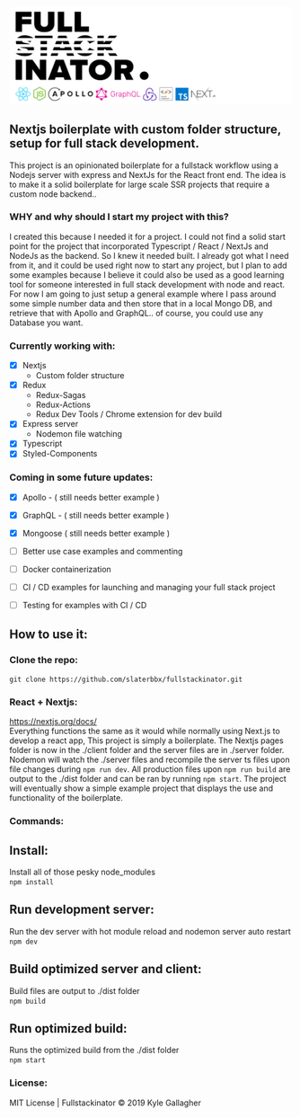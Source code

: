 ![nextjs fullstackinator](headerIMG.jpg)

## Nextjs boilerplate with custom folder structure, setup for full stack development.

This project is an opinionated boilerplate for a fullstack workflow using a Nodejs server with express and NextJs for the React front end. The idea is to make it a solid boilerplate for large scale SSR projects that require a custom node backend.. <br>

### WHY and why should I start my project with this?
I created this because I needed it for a project. I could not find a solid start point for the project that incorporated Typescript / React / NextJs and NodeJs as the backend. So I knew it needed built. I already got what I need from it, and it could be used right now to start any project, but I plan to add some examples because I believe it could also be used as a good learning tool for someone interested in full stack development with node and react. For now I am going to just setup a general example where I pass around some simple number data and then store that in a local Mongo DB, and retrieve that with Apollo and GraphQL.. of course, you could use any Database you want. 

### Currently working with:
- [x] Nextjs
  - Custom folder structure
- [x] Redux
  - Redux-Sagas
  - Redux-Actions
  - Redux Dev Tools / Chrome extension for dev build
- [x] Express server
  - Nodemon file watching
- [x] Typescript
- [x] Styled-Components

### Coming in some future updates:
- [x] Apollo - ( still needs better example )
- [x] GraphQL - ( still needs better example )
- [x] Mongoose ( still needs better example )
- [ ] Better use case examples and commenting
- [ ] Docker containerization
- [ ] CI / CD examples for launching and managing your full stack project
- [ ] Testing for examples with CI / CD
 

## How to use it:
### Clone the repo:
```
git clone https://github.com/slaterbbx/fullstackinator.git
```
### React + Nextjs:
https://nextjs.org/docs/ <br>
Everything functions the same as it would while normally using Next.js to develop a react app, This project is simply a boilerplate. The Nextjs pages folder is now in the ./client folder and the server files are in ./server folder. Nodemon will watch the ./server files and recompile the server ts files upon file changes during `npm run dev`. All production files upon `npm run build` are output to the ./dist folder and can be ran by running `npm start`. The project will eventually show a simple example project that displays the use and functionality of the boilerplate.

### Commands:
## Install:
Install all of those pesky node_modules<br>
`npm install`<br>
## Run development server:
Run the dev server with hot module reload and nodemon server auto restart<br>
`npm dev`<br>
## Build optimized server and client:
Build files are output to ./dist folder<br>
`npm build`<br>
## Run optimized build:
Runs the optimized build from the ./dist folder<br>
`npm start`<br>

### License:
MIT License | Fullstackinator © 2019 Kyle Gallagher